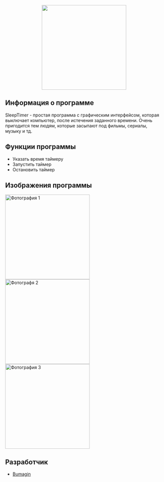 <p align="center">
      <img src="https://x-lines.ru/letters/i/cyrillicfancy/0691/bfb6ff/38/0/kpsgk3moktws43m1.png" width="270">
</p>

## Информация о программе

SleepTimer - простая программа с графическим интерфейсом, которая выключает компьютер, после истечения заданного времени.
Очень пригодится тем людям, которые засыпают под фильмы, сериалы, музыку и тд.

## Функции программы

- Указать время таймеру
- Запустить таймер
- Остановить таймер

## Изображения программы

<p>
    <img src="https://i.ibb.co/gVL6y3s/2022-12-12-114259.png" alt="Фотография 1" width="270">
    <img src="https://i.ibb.co/PY9xh8v/2022-12-12-114332.png" alt="Фотографя 2" width="270">
    <img src="https://i.ibb.co/9cgqj3P/2022-12-12-114407.png" alt="Фотография 3" width="270">
</p>

## Разработчик

- [Bumagin](https://github.com/bumagin)
